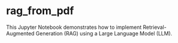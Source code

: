# rag_from_pdf
This Jupyter Notebook demonstrates how to implement Retrieval-Augmented Generation (RAG) using a Large Language Model (LLM).
